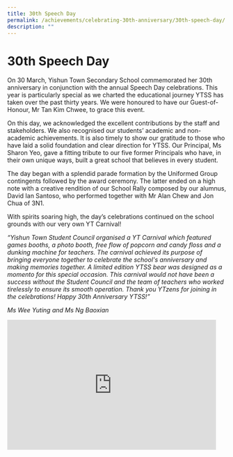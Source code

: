 ```yaml
---
title: 30th Speech Day
permalink: /achievements/celebrating-30th-anniversary/30th-speech-day/
description: ""
---
```

# **30th Speech Day**
  

On 30 March, Yishun Town Secondary School commemorated her 30th anniversary in conjunction with the annual Speech Day celebrations. This year is particularly special as we charted the educational journey YTSS has taken over the past thirty years. We were honoured to have our Guest-of-Honour, Mr Tan Kim Chwee, to grace this event. &nbsp; &nbsp; &nbsp; &nbsp; &nbsp; &nbsp; &nbsp;&nbsp;  

 
On this day, we acknowledged the excellent contributions by the staff and stakeholders. We also recognised our students’ academic and non-academic achievements. It is also timely to show our gratitude to those who have laid a solid foundation and clear direction for YTSS. Our Principal, Ms Sharon Yeo, gave a fitting tribute to our five former Principals who have, in their own unique ways, built a great school that believes in every student. &nbsp;&nbsp;


The day began with a splendid parade formation by the Uniformed Group contingents followed by the award ceremony. The latter ended on a high note with a creative rendition of our School Rally composed by our alumnus, David Ian Santoso, who performed together with Mr Alan Chew and Jon Chua of 3N1.


With spirits soaring high, the day’s celebrations continued on the school grounds with our very own YT Carnival!  


_“Yishun Town Student Council organised a YT Carnival which featured games booths, a photo booth, free flow of popcorn and candy floss and a dunking machine for teachers. The carnival achieved its purpose of bringing everyone together to celebrate the school's anniversary and making memories together. A limited edition YTSS bear was designed as a momento for this special occasion.&nbsp;This carnival would not have been a success without the Student Council and the team of teachers who worked tirelessly to ensure its smooth operation. Thank you YTzens for joining in the celebrations! Happy 30th Anniversary YTSS!”_&nbsp;&nbsp;

_Ms Wee Yuting and Ms Ng Baoxian_


<iframe allowfullscreen="true" height="299" width="480" frameborder="0" src="https://docs.google.com/presentation/d/e/2PACX-1vR8CRIIweMoO28n50gYNNLCk20yGHJlsypfVpraLISFZOD3_ZzvxKCLtbg4u8gJB5iceouXfh5_CltV/embed?start=true&amp;loop=false&amp;delayms=5000"></iframe>